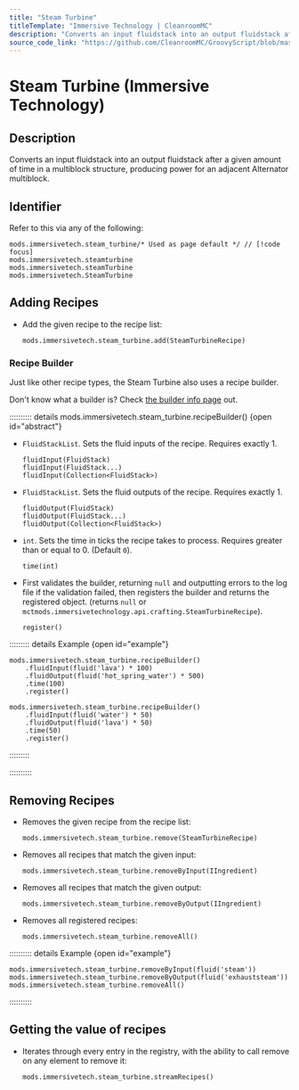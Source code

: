```yaml
---
title: "Steam Turbine"
titleTemplate: "Immersive Technology | CleanroomMC"
description: "Converts an input fluidstack into an output fluidstack after a given amount of time in a multiblock structure, producing power for an adjacent Alternator multiblock."
source_code_link: "https://github.com/CleanroomMC/GroovyScript/blob/master/src/main/java/com/cleanroommc/groovyscript/compat/mods/immersivetechnology/SteamTurbine.java"
---
```


# Steam Turbine (Immersive Technology)

## Description

Converts an input fluidstack into an output fluidstack after a given amount of time in a multiblock structure, producing power for an adjacent Alternator multiblock.

## Identifier

Refer to this via any of the following:

```groovy:no-line-numbers {1}
mods.immersivetech.steam_turbine/* Used as page default */ // [!code focus]
mods.immersivetech.steamturbine
mods.immersivetech.steamTurbine
mods.immersivetech.SteamTurbine
```


## Adding Recipes

- Add the given recipe to the recipe list:

    ```groovy:no-line-numbers
    mods.immersivetech.steam_turbine.add(SteamTurbineRecipe)
    ```


### Recipe Builder

Just like other recipe types, the Steam Turbine also uses a recipe builder.

Don't know what a builder is? Check [the builder info page](../../getting_started/builder.md) out.

:::::::::: details mods.immersivetech.steam_turbine.recipeBuilder() {open id="abstract"}
- `FluidStackList`. Sets the fluid inputs of the recipe. Requires exactly 1.

    ```groovy:no-line-numbers
    fluidInput(FluidStack)
    fluidInput(FluidStack...)
    fluidInput(Collection<FluidStack>)
    ```

- `FluidStackList`. Sets the fluid outputs of the recipe. Requires exactly 1.

    ```groovy:no-line-numbers
    fluidOutput(FluidStack)
    fluidOutput(FluidStack...)
    fluidOutput(Collection<FluidStack>)
    ```

- `int`. Sets the time in ticks the recipe takes to process. Requires greater than or equal to 0. (Default `0`).

    ```groovy:no-line-numbers
    time(int)
    ```

- First validates the builder, returning `null` and outputting errors to the log file if the validation failed, then registers the builder and returns the registered object. (returns `null` or `mctmods.immersivetechnology.api.crafting.SteamTurbineRecipe`).

    ```groovy:no-line-numbers
    register()
    ```

::::::::: details Example {open id="example"}
```groovy:no-line-numbers
mods.immersivetech.steam_turbine.recipeBuilder()
    .fluidInput(fluid('lava') * 100)
    .fluidOutput(fluid('hot_spring_water') * 500)
    .time(100)
    .register()

mods.immersivetech.steam_turbine.recipeBuilder()
    .fluidInput(fluid('water') * 50)
    .fluidOutput(fluid('lava') * 50)
    .time(50)
    .register()
```

:::::::::

::::::::::

## Removing Recipes

- Removes the given recipe from the recipe list:

    ```groovy:no-line-numbers
    mods.immersivetech.steam_turbine.remove(SteamTurbineRecipe)
    ```

- Removes all recipes that match the given input:

    ```groovy:no-line-numbers
    mods.immersivetech.steam_turbine.removeByInput(IIngredient)
    ```

- Removes all recipes that match the given output:

    ```groovy:no-line-numbers
    mods.immersivetech.steam_turbine.removeByOutput(IIngredient)
    ```

- Removes all registered recipes:

    ```groovy:no-line-numbers
    mods.immersivetech.steam_turbine.removeAll()
    ```

:::::::::: details Example {open id="example"}
```groovy:no-line-numbers
mods.immersivetech.steam_turbine.removeByInput(fluid('steam'))
mods.immersivetech.steam_turbine.removeByOutput(fluid('exhauststeam'))
mods.immersivetech.steam_turbine.removeAll()
```

::::::::::

## Getting the value of recipes

- Iterates through every entry in the registry, with the ability to call remove on any element to remove it:

    ```groovy:no-line-numbers
    mods.immersivetech.steam_turbine.streamRecipes()
    ```
